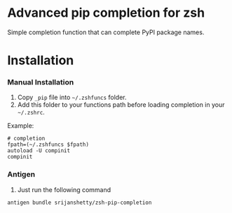 Advanced pip completion for zsh
===============================

Simple completion function that can complete PyPI package names.

Installation
============

### Manual Installation
1. Copy `_pip` file into `~/.zshfuncs` folder.
2. Add this folder to your functions path before loading completion in your `~/.zshrc`.

Example:

    # completion
    fpath=(~/.zshfuncs $fpath)
    autoload -U compinit
    compinit

### Antigen
1. Just run the following command

```shell
antigen bundle srijanshetty/zsh-pip-completion
```


